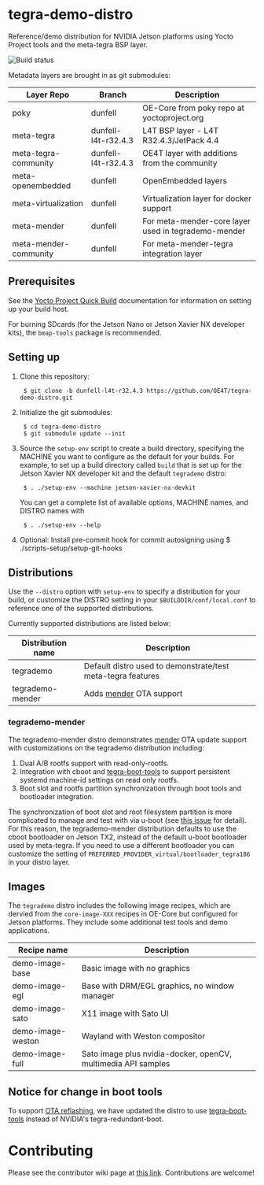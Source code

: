 # tegra-demo-distro

Reference/demo distribution for NVIDIA Jetson platforms
using Yocto Project tools and the meta-tegra BSP layer.

![Build status](https://builder.madison.systems/badges/tegrademo-dunfell.svg)

Metadata layers are brought in as git submodules:

| Layer Repo            | Branch              | Description                                         |
| --------------------- | --------------------|---------------------------------------------------- |
| poky                  | dunfell             | OE-Core from poky repo at yoctoproject.org          |
| meta-tegra            | dunfell-l4t-r32.4.3 | L4T BSP layer - L4T R32.4.3/JetPack 4.4             |
| meta-tegra-community  | dunfell-l4t-r32.4.3 | OE4T layer with additions from the community        |
| meta-openembedded     | dunfell             | OpenEmbedded layers                                 |
| meta-virtualization   | dunfell             | Virtualization layer for docker support             |
| meta-mender           | dunfell             | For meta-mender-core layer used in tegrademo-mender |
| meta-mender-community | dunfell             | For meta-mender-tegra integration layer             |

## Prerequisites

See the [Yocto Project Quick Build](https://docs.yoctoproject.org/3.1.10/brief-yoctoprojectqs/brief-yoctoprojectqs.html)
documentation for information on setting up your build host.

For burning SDcards (for the Jetson Nano or Jetson Xavier NX developer
kits), the `bmap-tools` package is recommended.

## Setting up

1. Clone this repository:

        $ git clone -b dunfell-l4t-r32.4.3 https://github.com/OE4T/tegra-demo-distro.git

2. Initialize the git submodules:

        $ cd tegra-demo-distro
        $ git submodule update --init

3. Source the `setup-env` script to create a build directory,
   specifying the MACHINE you want to configure as the default
   for your builds. For example, to set up a build directory
   called `build` that is set up for the Jetson Xavier NX
   developer kit and the default `tegrademo` distro:

        $ . ./setup-env --machine jetson-xavier-nx-devkit

   You can get a complete list of available options, MACHINE
   names, and DISTRO names with

        $ . ./setup-env --help

4. Optional: Install pre-commit hook for commit autosigning using
        $ ./scripts-setup/setup-git-hooks

## Distributions

Use the `--distro` option with `setup-env` to specify a distribution for your build,
or customize the DISTRO setting in your `$BUILDDIR/conf/local.conf` to reference one
of the supported distributions.

Currently supported distributions are listed below:


| Distribution name | Description                                                   |
| ----------------- | ------------------------------------------------------------- |
| tegrademo         | Default distro used to demonstrate/test meta-tegra features   |
| tegrademo-mender  | Adds [mender](https://www.mender.io/) OTA support             |

### tegrademo-mender

The tegrademo-mender distro demonstrates [mender](https://www.mender.io/) OTA update
support with customizations on the tegrademo distribution including:

1. Dual A/B rootfs support with read-only-rootfs.
2. Integration with cboot and [tegra-boot-tools](https://github.com/OE4T/tegra-boot-tools)
 to support persistent systemd machine-id settings on read only rootfs.
3. Boot slot and rootfs partition synchronization through boot tools and bootloader
integration.

The synchronization of boot slot and root filesystem partition is more complicated to
manage and test with via u-boot (see [this issue](https://github.com/BoulderAI/meta-mender-community/pull/1#issue-516955713)
for detail).  For this reason, the tegrademo-mender distribution defaults to use the
cboot bootloader on Jetson TX2, instead of the default u-boot bootloader used by
meta-tegra.  If you need to use a different bootloader you can customize the setting
of `PREFERRED_PROVIDER_virtual/bootloader_tegra186` in your distro layer.

## Images

The `tegrademo` distro includes the following image recipes, which
are dervied from the `core-image-XXX` recipes in OE-Core but configured
for Jetson platforms. They include some additional test tools and
demo applications.

| Recipe name       | Description                                                   |
| ----------------- | ------------------------------------------------------------- |
| demo-image-base   | Basic image with no graphics                                  |
| demo-image-egl    | Base with DRM/EGL graphics, no window manager                 |
| demo-image-sato   | X11 image with Sato UI                                        |
| demo-image-weston | Wayland with Weston compositor                                |
| demo-image-full   | Sato image plus nvidia-docker, openCV, multimedia API samples |

## Notice for change in boot tools
To support [OTA reflashing](https://github.com/OE4T/meta-tegra/wiki/Over-the-air-reflashing-process), we have updated the distro to use [tegra-boot-tools](https://github.com/OE4T/tegra-boot-tools) instead of NVIDIA's tegra-redundant-boot.

# Contributing

Please see the contributor wiki page at [this link](https://github.com/OE4T/meta-tegra/wiki/OE4T-Contributor-Guide).
Contributions are welcome!

